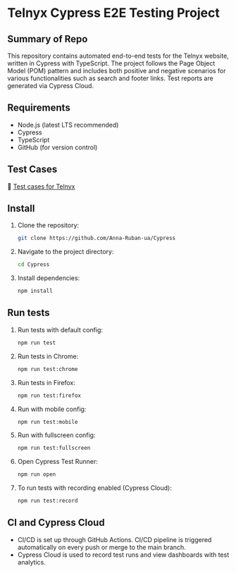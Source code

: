 # Telnyx Cypress E2E Testing Project

## Summary of Repo

This repository contains automated end-to-end tests for the Telnyx website, written in Cypress with TypeScript. The project follows the Page Object Model (POM) pattern and includes both positive and negative scenarios for various functionalities such as search and footer links. Test reports are generated via Cypress Cloud.

## Requirements

- Node.js (latest LTS recommended)
- Cypress
- TypeScript
- GitHub (for version control)

## Test Cases

🧪 [Test cases for Telnyx](https://docs.google.com/spreadsheets/d/1kseA19mz9KTTrFpkDTaiH6Goj3PPxELe0FnmTtAIUak/edit?gid=0)

## Install

1. Clone the repository:
   ```sh
   git clone https://github.com/Anna-Ruban-ua/Cypress
   ```
2. Navigate to the project directory:
   ```sh
   cd Cypress
   ```
3. Install dependencies:
   ```sh
   npm install
   ```

## Run tests

1. Run tests with default config:
   ```sh
   npm run test
   ```
2. Run tests in Chrome:
   ```sh
   npm run test:chrome
   ```
3. Run tests in Firefox:
   ```sh
   npm run test:firefox
   ```
4. Run with mobile config:
   ```sh
   npm run test:mobile
   ```
5. Run with fullscreen config:
   ```sh
   npm run test:fullscreen
   ```
6. Open Cypress Test Runner:
   ```sh
   npm run open
   ```
7. To run tests with recording enabled (Cypress Cloud):
   ```sh
   npm run test:record
   ```
   
## CI and Cypress Cloud

- CI/CD is set up through GitHub Actions. CI/CD pipeline is triggered automatically on every push or merge to the main branch.
- Cypress Cloud is used to record test runs and view dashboards with test analytics.
